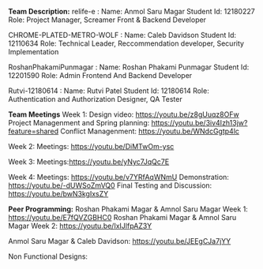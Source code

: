 **Team Description:**
  relife-e : 
  Name:  Anmol Saru Magar
  Student Id: 12180227
  Role: Project Manager, Screamer Front & Backend Developer

   CHROME-PLATED-METRO-WOLF : 
  Name: Caleb Davidson
  Student Id: 12110634
  Role: Technical Leader, Reccommendation developer, Security Implementation
  
   RoshanPhakamiPunmagar : 
  Name:  Roshan Phakami Punmagar
  Student Id: 12201590
  Role: Admin Frontend And Backend Developer
  
 Rutvi-12180614 : 
  Name:  Rutvi Patel
  Student Id: 12180614
  Role: Authentication and Authorization Designer, QA Tester

  
**Team Meetings**
Week 1: 
  Design video: https://youtu.be/z8gUuqz8OFw
  Project Managenment and Spring planning: https://youtu.be/3iv4Izh13jw?feature=shared
  Conflict Managenment: https://youtu.be/WNdcGgtp4lc


Week 2:
  Meetings: https://youtu.be/DiMTwOm-ysc

Week 3:
  Meetings:https://youtu.be/yNyc7JqQc7E

Week 4:
  Meetings: https://youtu.be/v7YRfAqWNmU
  Demonstration: https://youtu.be/-dUWSoZmVQ0
  Final Testing and Discussion: https://youtu.be/bwN3kgIxsZY

**Peer Programming:**
Roshan Phakami Magar & Amnol Saru Magar Week 1: https://youtu.be/E7fQVZGBHC0
Roshan Phakami Magar & Amnol Saru Magar Week 2: https://youtu.be/IxIJlfpAZ3Y

Anmol Saru Magar & Caleb Davidson: https://youtu.be/JEEgCJa7jYY

Non Functional Designs:


